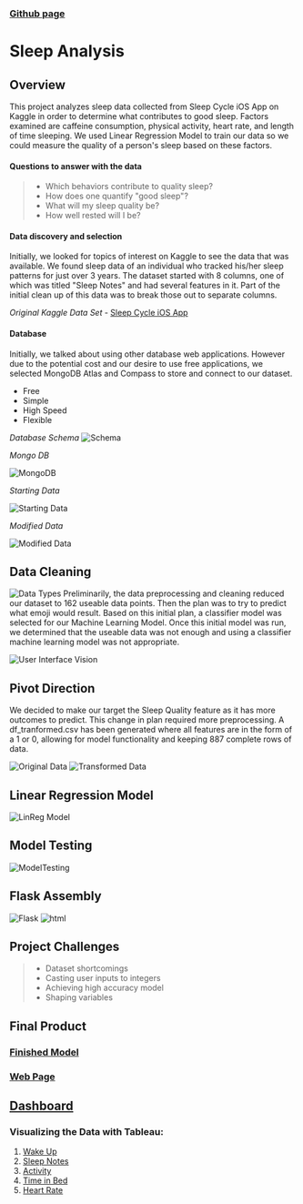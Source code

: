 ### [Github page](https://mtomison.github.io/Sleep_Analysis/)
# Sleep Analysis
## Overview
This project analyzes sleep data collected from Sleep Cycle iOS App on Kaggle in order to determine what contributes to good sleep. Factors examined are caffeine consumption, physical activity, heart rate, and length of time sleeping. We used Linear Regression Model to train our data so we could measure the quality of a person's sleep based on these factors.

#### Questions to answer with the data
> - Which behaviors contribute to quality sleep?
> - How does one quantify "good sleep"?
> - What will my sleep quality be?
> - How well rested will I be?

#### Data discovery and selection
Initially, we looked for topics of interest on Kaggle to see the data that was available.  We found sleep data of an individual who tracked his/her sleep patterns for just over 3 years.  The dataset started with 8 columns, one of which was titled "Sleep Notes" and had several features in it.  Part of the initial clean up of this data was to break those out to separate columns.

*Original Kaggle Data Set* - [Sleep Cycle iOS App ](https://www.kaggle.com/danagerous/sleep-data)

#### Database
Initially, we talked about using other database web applications.  However due to the potential cost and our desire to use free applications, we selected MongoDB Atlas and Compass to store and connect to our dataset.


* Free
* Simple
* High Speed
* Flexible

*Database Schema*
![Schema](https://github.com/mtomison/Sleep_Analysis/blob/gh-pages/Images/Schema.jpg)  

*Mongo DB*

![MongoDB](https://github.com/mtomison/Sleep_Analysis/blob/gh-pages/Images/MongoDB.jpg)   

*Starting Data*

![Starting Data](https://github.com/mtomison/Sleep_Analysis/blob/gh-pages/Images/orig_dataset.jpg)

*Modified Data*

![Modified Data](https://github.com/mtomison/Sleep_Analysis/blob/gh-pages/Images/Dataset.jpg)
  
## Data Cleaning
![Data Types](https://github.com/mtomison/Sleep_Analysis/blob/gh-pages/Images/dftypes.png)
Preliminarily, the data preprocessing and cleaning reduced our dataset to 162 useable data points.  Then the plan was to try to predict what emoji would result.  Based on this initial plan, a classifier model was selected for our Machine Learning Model.  Once this initial model was run, we determined that the useable data was not enough and using a classifier machine learning model was not appropriate.

![User Interface Vision](https://github.com/mtomison/Sleep_Analysis/blob/gh-pages/Images/UIVision.png)

## Pivot Direction
We decided to make our target the Sleep Quality feature as it has more outcomes to predict. This change in plan required more preprocessing. A df_tranformed.csv has been generated where all features are in the form of a 1 or 0, allowing for model functionality and keeping 887 complete rows of data. 

![Original Data](https://github.com/mtomison/Sleep_Analysis/blob/gh-pages/Images/slide_1a.jpg)  ![Transformed Data](https://github.com/mtomison/Sleep_Analysis/blob/gh-pages/Images/slide_1b.jpg)

## Linear Regression Model
![LinReg Model](https://github.com/mtomison/Sleep_Analysis/blob/gh-pages/Images/slide_2.jpg)

## Model Testing
![ModelTesting](https://github.com/mtomison/Sleep_Analysis/blob/gh-pages/Images/slide_3.jpg)

## Flask Assembly
![Flask](https://github.com/mtomison/Sleep_Analysis/blob/gh-pages/Images/Flask.jpg) ![html](https://github.com/mtomison/Sleep_Analysis/blob/gh-pages/Images/html.jpg)

## Project Challenges

> - Dataset shortcomings
> - Casting user inputs to integers
> - Achieving high accuracy model
> - Shaping variables

## Final Product
### [Finished Model](https://github.com/mtomison/Sleep_Analysis/tree/main/Finished_models)

### [Web Page](https://github.com/mtomison/Sleep_Analysis/tree/main/the_rest)

## [Dashboard](https://public.tableau.com/app/profile/misty.tomison/viz/SleepAnalysis_16403125127800/SleepAnalysis?publish=yes)
### Visualizing the Data with Tableau:

1. [Wake Up](https://public.tableau.com/app/profile/megan.speaks/viz/WakeUp/WakeUp)
2. [Sleep Notes](https://public.tableau.com/app/profile/megan.speaks/viz/SleepNotes/SleepNotes)
3. [Activity](https://public.tableau.com/app/profile/megan.speaks/viz/Activity_16405816723450/Activity)
4. [Time in Bed](https://public.tableau.com/app/profile/megan.speaks/viz/TimeinBed/TimeinBed)
5. [Heart Rate](https://public.tableau.com/app/profile/megan.speaks/viz/HeartRate_16405815842860/HeartRate)
